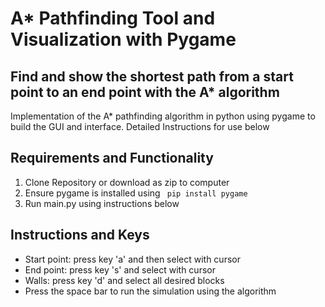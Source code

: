 # A* Pathfinding Tool and Visualization with Pygame

## Find and show the shortest path from a start point to an end point with the A* algorithm
Implementation of the A* pathfinding algorithm in python using pygame to build the GUI and interface. Detailed Instructions for use below

## Requirements and Functionality
1. Clone Repository or download as zip to computer
2. Ensure pygame is installed using <code> pip install pygame </code>
3. Run main.py using instructions below 

## Instructions and Keys
- Start point: press key 'a' and then select with cursor
- End point: press key 's' and select with cursor
- Walls: press key 'd' and select all desired blocks
- Press the space bar to run the simulation using the algorithm

